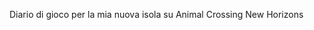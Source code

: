 <!--t Diario ACNH t-->
<!--d Diario di gioco per la mia nuova isola su Animal Crossing New Horizons d-->

Diario di gioco per la mia nuova isola su Animal Crossing New Horizons